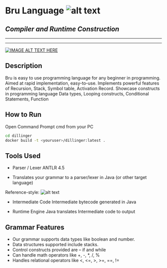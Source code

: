 #  Bru Language  ![alt text][logo]
[logo]: https://github.com/dpanu/westeros/tree/master/Docs/bru.png "Logo"
## *Compiler and Runtime Construction*
---
***
[![IMAGE ALT TEXT HERE](http://img.youtube.com/vi/YOUTUBE_VIDEO_ID_HERE/0.jpg)](http://www.youtube.com/watch?v=YOUTUBE_VIDEO_ID_HERE)
## Description
Bru is easy to use programming language for any beginner in programming. Aimed at rapid implementation, easy-to-use. Implements powerful 
features of Recursion, Stack, Symbol table, Activation Record. Showcase constructs in programming language Data types, Looping constructs, 
Conditional Statements, Function


## How to Run
Open Command Prompt cmd from your PC

```sh
cd dillinger
docker build -t <youruser>/dillinger:latest .
```

## Tools Used
* Parser / Lexer
  ANTLR 4.5
 - Translates your grammar to a parser/lexer in Java (or other target language)

Reference-style: 
![alt text][snippet]

[snippet]: https://github.com/dpanu/westeros/tree/master/Docs/antlr4.png "Snippet Text"

* Intermediate Code
Intermediate bytecode generated in Java

* Runtime Engine
Java translates Intermediate code to output

## Grammar Features
* Our grammar supports data types like boolean and number.
* Data structures supported include stacks.
* Control constructs provided are – if and while
* Can handle math operators like +, -, *, /, % 
* Handles relational operators like <, <=, >, >=, ==, !=


